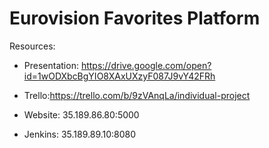 # Eurovision Favorites Platform

Resources:

* Presentation: https://drive.google.com/open?id=1wODXbcBgYIO8XAxUXzyF087J9vY42FRh

* Trello:https://trello.com/b/9zVAnqLa/individual-project

* Website: 35.189.86.80:5000

* Jenkins: 35.189.89.10:8080
